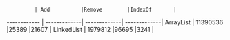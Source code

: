              | Add          |Remove        |IndexOf       |
------------ | -------------| -------------| -------------|
ArrayList    | 11390536     |25389         |21607         |
LinkedList   | 1979812      |96695         |3241          |